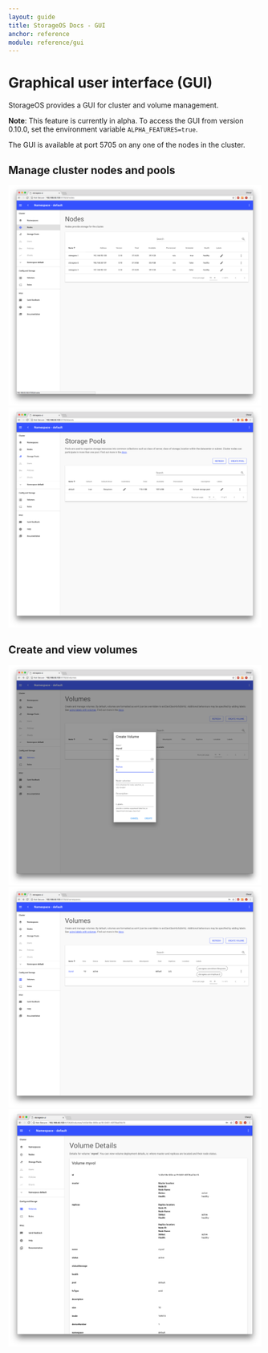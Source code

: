 ```yaml
---
layout: guide
title: StorageOS Docs - GUI
anchor: reference
module: reference/gui
---
```


# Graphical user interface (GUI)

StorageOS provides a GUI for cluster and volume management.

**Note**: This feature is currently in alpha. To access the GUI from version 0.10.0,
set the environment variable `ALPHA_FEATURES=true`.

The GUI is available at port 5705 on any one of the nodes in the cluster.

## Manage cluster nodes and pools

![image](/images/docs/gui/nodes.png)
![image](/images/docs/gui/pools.png)

## Create and view volumes

![image](/images/docs/gui/create-volume.png)
![image](/images/docs/gui/volumes.png)
![image](/images/docs/gui/volume-details.png)
